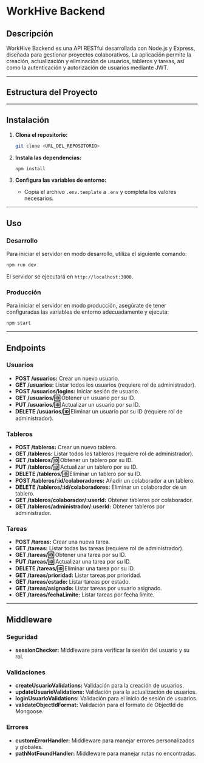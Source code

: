 # WorkHive Backend

## Descripción

WorkHive Backend es una API RESTful desarrollada con Node.js y Express, diseñada para gestionar proyectos colaborativos. La aplicación permite la creación, actualización y eliminación de usuarios, tableros y tareas, así como la autenticación y autorización de usuarios mediante JWT.

---

## Estructura del Proyecto

---

## Instalación

1. **Clona el repositorio:**

   ```bash
   git clone <URL_DEL_REPOSITORIO>
   ```

2. **Instala las dependencias:**

   ```bash
   npm install
   ```

3. **Configura las variables de entorno:**
   - Copia el archivo `.env.template` a `.env` y completa los valores necesarios.

---

## Uso

### Desarrollo

Para iniciar el servidor en modo desarrollo, utiliza el siguiente comando:

```bash
npm run dev
```

El servidor se ejecutará en `http://localhost:3000`.

### Producción

Para iniciar el servidor en modo producción, asegúrate de tener configuradas las variables de entorno adecuadamente y ejecuta:

```bash
npm start
```

---

## Endpoints

### Usuarios

- **POST /usuarios:** Crear un nuevo usuario.
- **GET /usuarios:** Listar todos los usuarios (requiere rol de administrador).
- **POST /usuarios/logins:** Iniciar sesión de usuario.
- **GET /usuarios/:id:** Obtener un usuario por su ID.
- **PUT /usuarios/:id:** Actualizar un usuario por su ID.
- **DELETE /usuarios/:id:** Eliminar un usuario por su ID (requiere rol de administrador).

### Tableros

- **POST /tableros:** Crear un nuevo tablero.
- **GET /tableros:** Listar todos los tableros (requiere rol de administrador).
- **GET /tableros/:id:** Obtener un tablero por su ID.
- **PUT /tableros/:id:** Actualizar un tablero por su ID.
- **DELETE /tableros/:id:** Eliminar un tablero por su ID.
- **POST /tableros/:id/colaboradores:** Añadir un colaborador a un tablero.
- **DELETE /tableros/:id/colaboradores:** Eliminar un colaborador de un tablero.
- **GET /tableros/colaborador/:userId:** Obtener tableros por colaborador.
- **GET /tableros/administrador/:userId:** Obtener tableros por administrador.

### Tareas

- **POST /tareas:** Crear una nueva tarea.
- **GET /tareas:** Listar todas las tareas (requiere rol de administrador).
- **GET /tareas/:id:** Obtener una tarea por su ID.
- **PUT /tareas/:id:** Actualizar una tarea por su ID.
- **DELETE /tareas/:id:** Eliminar una tarea por su ID.
- **GET /tareas/prioridad:** Listar tareas por prioridad.
- **GET /tareas/estado:** Listar tareas por estado.
- **GET /tareas/asignado:** Listar tareas por usuario asignado.
- **GET /tareas/fechaLimite:** Listar tareas por fecha límite.

---

## Middleware

### Seguridad

- **sessionChecker:** Middleware para verificar la sesión del usuario y su rol.

### Validaciones

- **createUsuarioValidations:** Validación para la creación de usuarios.
- **updateUsuarioValidations:** Validación para la actualización de usuarios.
- **loginUsuarioValidations:** Validación para el inicio de sesión de usuarios.
- **validateObjectIdFormat:** Validación para el formato de ObjectId de Mongoose.

### Errores

- **customErrorHandler:** Middleware para manejar errores personalizados y globales.
- **pathNotFoundHandler:** Middleware para manejar rutas no encontradas.

